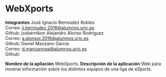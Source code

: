 # WebXports
**Integrantes** 
José Ignacio Bermúdez Robles   
Correo: ji.bermudez.2016@alumnos.urjc.es    
Github: josbernikon
Alejandro Alonso Rodríguez     
Correo: a.alonsor.2016@alumnos.urjc.es      
Github: 
Daniel Manzano García          
Correo: d.manzanoga@alumnos.urjc.es         
Github:

**Nombre de la apliación** 
WebXports.
**Descripción de la aplicación**
Web para mostrar información sobre los distintos equipos de una liga de eSports.


